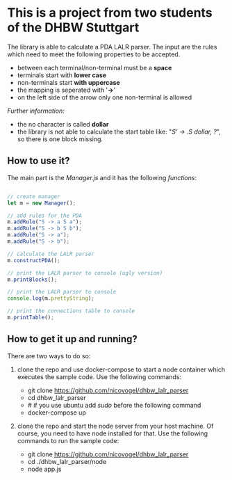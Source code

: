 # This is a project from two students of the DHBW Stuttgart

The library is able to calculate a PDA LALR parser. The input are the rules which need to meet the following properties to be accepted.

- between each terminal/non-terminal must be a **space**
- terminals start with **lower case**
- non-terminals start **with uppercase**
- the mapping is seperated with '**->**'
- on the left side of the arrow only one non-terminal is allowed

*Further information:*
- the no character is called **dollar** 
- the library is not able to calculate the start table like: "*S' -> .S dollar, ?*", so there is one block missing.

## How to use it?

The main part is the *Manager.js* and it has the following *functions*:

````javascript

// create manager
let m = new Manager();

// add rules for the PDA
m.addRule("S -> a S a");
m.addRule("S -> b S b");
m.addRule("S -> a");
m.addRule("S -> b");

// calculate the LALR parser
m.constructPDA();

// print the LALR parser to console (ugly version)
m.printBlocks();

// print the LALR parser to console
console.log(m.prettyString);

// print the connections table to console
m.printTable();

````

## How to get it up and running?

There are two ways to do so:

1. clone the repo and use docker-compose to start a node container which executes the sample code. Use the following commands: 
    - git clone https://github.com/nicovogel/dhbw_lalr_parser
    - cd dhbw_lalr_parser
    - \# if you use ubuntu add *sudo* before the following command 
    - docker-compose up

2. clone the repo and start the node server from your host machine. Of course, you need to have node installed for that. Use the following commands to run the sample code:
    - git clone https://github.com/nicovogel/dhbw_lalr_parser
    - cd ./dhbw_lalr_parser/node
    - node app.js
